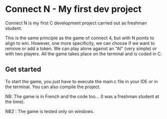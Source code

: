 # Connect N - My first dev project

Connect N is my first C development project carried out as freshman student.

This is the same principle as the game of connect 4, but with N points to align to win. However, one more specificity, we can choose if we want to remove or add a token. We can play alone against an "AI" (very simple) or with two players. All the game takes place on the terminal and is coded in C.

## Get started

To start the game, you just have to execute the main.c file in your IDE or in the terminal.
You can also compile the project.

NB: The game is in French and the code too... (I was a freshman student at the time). 

NB2 : The game is tested only on windows.
